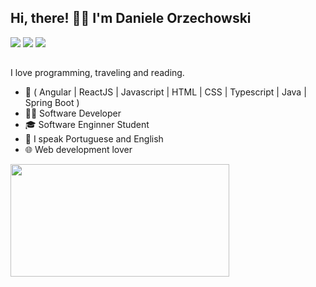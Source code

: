 ## Hi, there! 👋🏻 I'm Daniele Orzechowski
<div align="start">
  <a href="https://www.instagram.com/dani.orze/" target="_blank"><img src="https://img.shields.io/badge/Instagram-E4405F?style=for-the-badge&logo=instagram&logoColor=white" target="_blank"></a>
  <a href = "mailto:contatodaniorzechowski@gmail.com"><img src="https://img.shields.io/badge/Gmail-D14836?style=for-the-badge&logo=gmail&logoColor=white" target="_blank"></a>
  <a href="https://www.linkedin.com/in/daniele-orzechowski/" target="_blank"><img src="https://img.shields.io/badge/LinkedIn-0077B5?style=for-the-badge&logo=linkedin&logoColor=white" target="_blank"></a> 
</div>

##

I love programming, traveling and reading.
- 🚀 ( Angular | ReactJS | Javascript | HTML | CSS | Typescript | Java | Spring Boot )
- 👩‍💻 Software Developer
- 🎓 Software Enginner Student
- 💬 I speak Portuguese and English
- 🌐 Web development lover
<div align="start">
  <a href="https://github.com/DaniOrze">
  <img height="180em" width="350em" src="https://github-readme-stats.vercel.app/api/top-langs/?username=DaniOrze&layout=compact&langs_count=7&theme=omni"/>
</div>
  
